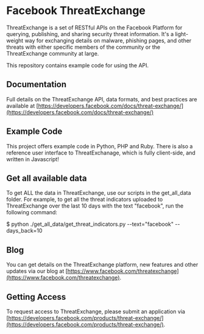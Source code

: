 # Facebook ThreatExchange

ThreatExchange is a set of RESTful APIs on the Facebook Platform for querying, publishing, and sharing security threat information. It's a light-weight way for exchanging details on malware, phishing pages, and other threats with either specific members of the community or the ThreatExchange community at large.

This repository contains example code for using the API.

## Documentation
Full details on the ThreatExchange API, data formats, and best practices are available at  [https://developers.facebook.com/docs/threat-exchange/](https://developers.facebook.com/docs/threat-exchange/)

## Example Code
This project offers example code in Python, PHP and Ruby.  There is also a reference user interface to ThreatExchanage, which is fully client-side, and written in Javascript!

## Get all available data

To get ALL the data in ThreatExchange, use our scripts in the get_all_data
folder. For example, to get all the threat indicators uploaded to ThreatExchange
over the last 10 days with the text "facebook", run the following command:

   $ python ./get_all_data/get_threat_indicators.py --text="facebook"
     --days_back=10

## Blog
You can get details on the ThreatExchange platform, new features and other updates via our blog at [https://www.facebook.com/threatexchange](https://www.facebook.com/threatexchange).

## Getting Access
To request access to ThreatExchange, please submit an application via [https://developers.facebook.com/products/threat-exchange/](https://developers.facebook.com/products/threat-exchange/).
